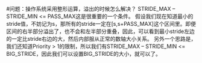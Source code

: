 #问题：操作系统采用整形运算，溢出的时候怎么解决？
STRIDE_MAX – STRIDE_MIN <= PASS_MAX这是很重要的一个条件。
假设我们现在知道最小的stride值，不妨记为s，那所有的stride一定在[s,s+PASS_MAX]这个区间里。即便区间的右半部分溢出了，也不会和左半部分重叠，因此，可以看到最小stride左边的一定比stride右边的大，然后内部服从正常的数轴大小关系。
另外一个思路是，我们还知道Priority > 1的限制，所以我们有STRIDE_MAX – STRIDE_MIN <= BIG_STRIDE，因此我们可以设置BIG_STRIDE的大小，就可以了。